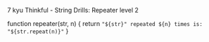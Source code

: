 7 kyu
Thinkful - String Drills: Repeater level 2

function repeater(str, n) {
return  `"${str}" repeated ${n} times is: "${str.repeat(n)}"`
}
